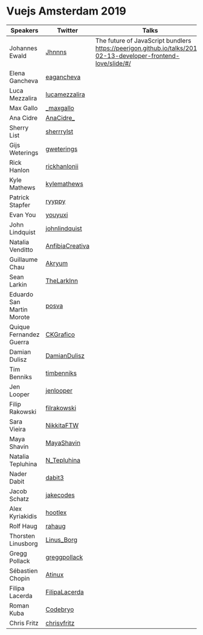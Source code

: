 # Vuejs Amsterdam 2019

Speakers | Twitter | Talks
-------- | ------- | -----
Johannes Ewald | [Jhnnns](https://twitter.com/Jhnnns) | The future of JavaScript bundlers<br>https://peerigon.github.io/talks/2019-02-13-developer-frontend-love/slide/#/
Elena Gancheva | [eagancheva](https://twitter.com/eagancheva) |
Luca Mezzalira | [lucamezzalira](https://twitter.com/lucamezzalira) |
Max Gallo | [_maxgallo](https://twitter.com/_maxgallo) |
Ana Cidre | [AnaCidre_](https://twitter.com/AnaCidre_) |
Sherry List | [sherrrylst](https://twitter.com/sherrrylst) |
Gijs Weterings | [gweterings](https://twitter.com/gweterings) |
Rick Hanlon | [rickhanlonii](https://twitter.com/rickhanlonii) |
Kyle Mathews | [kylemathews](https://twitter.com/kylemathews) |
Patrick Stapfer | [ryyppy](https://twitter.com/ryyppy) |
Evan You | [youyuxi](https://twitter.com/youyuxi) |
John Lindquist | [johnlindquist](https://twitter.com/johnlindquist) |
Natalia Venditto | [AnfibiaCreativa](https://twitter.com/AnfibiaCreativa) |
Guillaume Chau | [Akryum](https://twitter.com/Akryum) |
Sean Larkin | [TheLarkInn](https://twitter.com/TheLarkInn) |
Eduardo San Martin Morote | [posva](https://twitter.com/posva) |
Quique Fernandez Guerra | [CKGrafico](https://twitter.com/CKGrafico) |
Damian Dulisz | [DamianDulisz](https://twitter.com/DamianDulisz) |
Tim Benniks | [timbenniks](https://twitter.com/timbenniks) |
Jen Looper | [jenlooper](https://twitter.com/jenlooper) |
Filip Rakowski | [filrakowski](https://twitter.com/filrakowski) |
Sara Vieira | [NikkitaFTW](https://twitter.com/NikkitaFTW) |
Maya Shavin | [MayaShavin](https://twitter.com/MayaShavin) |
Natalia Tepluhina | [N_Tepluhina](https://twitter.com/N_Tepluhina) |
Nader Dabit | [dabit3](https://twitter.com/dabit3) |
Jacob Schatz | [jakecodes](https://twitter.com/jakecodes) |
Alex Kyriakidis | [hootlex](https://twitter.com/hootlex) |
Rolf Haug | [rahaug](https://twitter.com/rahaug) |
Thorsten Linusborg | [Linus_Borg](https://twitter.com/Linus_Borg) |
Gregg Pollack | [greggpollack](https://twitter.com/greggpollack) |
Sébastien Chopin | [Atinux](https://twitter.com/Atinux) |
Filipa Lacerda | [FilipaLacerda](https://twitter.com/FilipaLacerda) |
Roman Kuba | [Codebryo](https://twitter.com/Codebryo) |
Chris Fritz | [chrisvfritz](https://twitter.com/chrisvfritz) |

